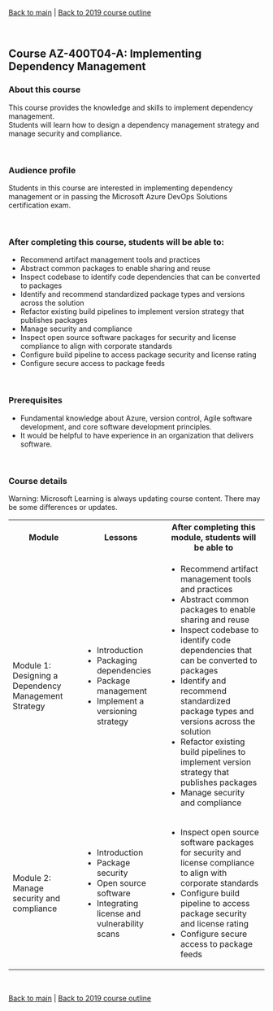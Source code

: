 [Back to main](../README.md) | [Back to 2019 course outline ](README.md)

<br/>

## Course AZ-400T04-A: Implementing Dependency Management


### About this course
This course provides the knowledge and skills to implement dependency management.  
Students will learn how to design a dependency management strategy and manage security and compliance.

<br/> 

### Audience profile
Students in this course are interested in implementing dependency management or in passing the Microsoft Azure DevOps Solutions certification exam. 

<br/> 

### After completing this course, students will be able to:
 * Recommend artifact management tools and practices
 * Abstract common packages to enable sharing and reuse
 * Inspect codebase to identify code dependencies that can be converted to packages
 * Identify and recommend standardized package types and versions across the solution
 * Refactor existing build pipelines to implement version strategy that publishes packages
 * Manage security and compliance
 * Inspect open source software packages for security and license compliance to align with corporate standards
 * Configure build pipeline to access package security and license rating
 * Configure secure access to package feeds

<br/> 
 
### Prerequisites
 * Fundamental knowledge about Azure, version control, Agile software development, and core software development principles.  
 * It would be helpful to have experience in an organization that delivers software.

<br/> 

### Course details

Warning: Microsoft Learning is always updating course content. There may be some differences or updates.

<table>
    <tbody>
        <tr>
            <th align="center">Module</th>
            <th align="center">Lessons</th>
            <th align="center">After completing this module, students will be able to</th>
        </tr>
        <tr>
            <td>Module 1: Designing a Dependency Management Strategy</td>
            <td>
                <ul>
                    <li>Introduction</li>
                    <li>Packaging dependencies</li>
                    <li>Package management</li>
                    <li>Implement a versioning strategy</li>
                </ul>
            </td>
            <td>
                <ul>
                    <li>Recommend artifact management tools and practices</li>
                    <li>Abstract common packages to enable sharing and reuse</li>
                    <li>Inspect codebase to identify code dependencies that can be converted to packages</li>
                    <li>Identify and recommend standardized package types and versions across the solution</li>
                    <li>Refactor existing build pipelines to implement version strategy that publishes packages</li>
                    <li>Manage security and compliance</li>
                </ul>
            </td>
        </tr>
        <tr>
            <td>Module 2: Manage security and compliance</td>
            <td>
                <ul>
                    <li>Introduction</li>
                    <li>Package security</li>
                    <li>Open source software</li>
                    <li>Integrating license and vulnerability scans</li>
                </ul>
            </td>
            <td>
                <ul>
                    <li>Inspect open source software packages for security and license compliance to align with corporate standards</li>
                    <li>Configure build pipeline to access package security and license rating</li>
                    <li>Configure secure access to package feeds</li>
                </ul>
            </td>
        </tr>
    </tbody>
</table>

<br/>

[Back to main](../README.md) | [Back to 2019 course outline ](README.md)

<br/>